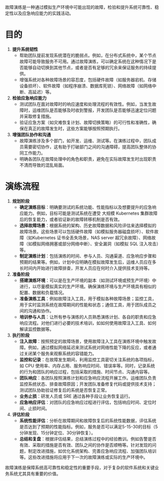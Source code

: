故障演练是一种通过模拟生产环境中可能出现的故障，检验和提升系统可靠性、稳定性以及应急响应能力的实践活动。

# **目的**

1. **提升系统韧性**
    - 帮助团队提前发现系统潜在的脆弱点。例如，在分布式系统中，某个节点故障可能导致服务不可用。通过故障演练，可以确定系统在这种情况下是否能够自动切换到其他节点，或者是否有足够的冗余来保证服务的持续提供。
    - 增强系统对各种故障场景的容忍度，包括硬件故障（如服务器宕机、存储设备损坏）、软件故障（如程序崩溃、数据库死锁）、网络故障（如网络中断、高延迟）等。
2. **检验应急响应能力**
    - 测试团队在面对故障时的响应速度和处理流程的有效性。例如，当发生故障时，运维团队是否能够及时收到警报，开发团队是否能够迅速定位问题并采取修复措施。
    - 验证应急方案（如灾难恢复计划、故障切换策略）的可行性和准确性，确保在真正的故障发生时，这些方案能够按照预期执行。
3. **增强团队协作和沟通**
    - 故障演练涉及多个部门，如开发、运维、测试等。在演练过程中，团队成员需要密切协作，这有助于打破部门之间的沟通障碍，提高团队整体的协同工作能力。
    - 明确各团队在故障处理中的角色和职责，避免在实际故障发生时出现职责不清而导致的混乱局面。

# **演练流程**

<!-- ![故障演练.drawio.png](images_local/attachment%3A912241ff-213b-4499-854a-838402f369ba%3A%E6%95%85%E9%9A%9C%E6%BC%94%E7%BB%83.drawio.png) -->

1. **规划阶段**
    - **确定演练目标**：明确要测试的系统功能、性能指标以及想要提升的应急响应能力。例如，目标可能是测试系统在遭受 大规模 Kubernetes 集群故障后的恢复能力，或者验证新的故障转移机制是否有效。
    - **选择故障场景**：根据系统的架构、历史故障数据和风险评估来选择模拟的故障场景。这些场景可以包括硬件故障（如模拟服务器磁盘损坏）、软件故障（如Kubernetes 证书全丢失场景，NAS server 超冗余故障）、网络故障（如模拟网络拥塞或部分网络中断）、安全漏洞（如模拟 SQL 注入攻击）等。
    - **制定演练计划**：包括演练的时间、参与人员、沟通渠道、应急响应步骤和预期的结果等。例如，计划中应明确在模拟故障发生后，运维人员应在多长时间内开始进行故障排查，开发人员应在何时介入提供技术支持等。
2. **准备阶段**
    - **搭建演练环境**：可以是在生产环境的副本（如测试环境或预生产环境）中进行，以尽量模拟真实的生产环境。确保演练环境与生产环境具有相似的配置、数据和负载情况。
    - **准备演练工具**：例如故障注入工具，用于模拟各种故障场景；监控工具，用于实时监测系统在故障期间的性能和状态；通信工具，用于团队成员之间的沟通和协作。
    - **培训参与人员**：让所有参与演练的人员熟悉演练计划、各自的职责和应急响应流程。对他们进行必要的技术培训，如如何使用故障注入工具、如何解读监控数据等。
3. **执行阶段**
    - **注入故障**：按照预定的故障场景，使用故障注入工具在演练环境中触发故障。例如，通过模拟网络延迟来测试系统对网络性能下降的反应，或者通过关闭某个服务来观察系统的容错能力。
    - **监控和记录**：在故障发生期间，利用监控工具密切关注系统的各项指标，如 CPU 使用率、内存占用、服务响应时间、错误率等。同时，记录系统的行为和团队的响应过程，包括采取的措施、时间节点、沟通内容等。
    - **团队响应**：各团队按照演练计划和应急响应流程开展工作。运维团队负责监控系统状态、排查故障原因；开发团队准备修复代码或提供技术支持；测试团队协助验证修复后的系统是否恢复正常。
    - **业务止损**：研发人员或 SRE 通过各种手段让业务恢复运行。
    - **应急响应评估**：对团队的应急响应过程进行评估，包括响应时间、定位时间、止损时间。
4. **评估阶段**
    - **系统性能评估**：分析在故障期间和故障恢复后的系统性能数据，评估系统是否达到了预期的性能指标。例如，服务是否可以满足5-15-30的目标（5分钟发现、15分钟定位、30分钟恢复）。
    - **总结和复盘**：根据评估结果，总结演练过程中的经验教训。例如告警是否有效、采取的措施是否有效、团队之间的协作是否顺畅等。针对发现的问题，制定改进措施，如优化系统架构、完善应急响应流程、加强团队培训等。这些改进措施将应用于下一次的故障演练或实际的生产环境中。

故障演练是保障系统高可靠性和稳定性的重要手段，对于复杂的软件系统和关键业务系统尤其具有重要的价值。